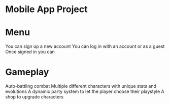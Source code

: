 # Mobile App Project
 
# Menu
You can sign up a new account
You can log in with an account or as a guest
Once signed in you can

# Gameplay
Auto-battling combat
Multiple different characters with unique stats and evolutions
A dynamic party system to let the player choose their playstyle
A shop to upgrade characters
